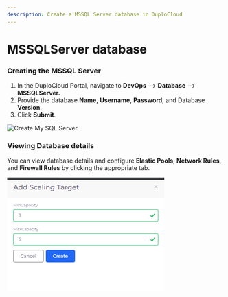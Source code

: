 ```yaml
---
description: Create a MSSQL Server database in DuploCloud
---
```


# MSSQLServer database

### Creating the MSSQL Server

1. In the DuploCloud Portal, navigate to **DevOps** --> **Database** --> **MSSQLServer.**
2. Provide the database **Name**, **Username**, **Password**, and Database **Version**.&#x20;
3. Click **Submit**.

![Create My SQL Server](<../../../.gitbook/assets/image (38) (1) (1).png>)

### Viewing Database details

You can view database details and configure **Elastic Pools**, **Network Rules**, and **Firewall Rules** by clicking the appropriate tab.

![Databases tab](<../../../.gitbook/assets/image (53).png>)
